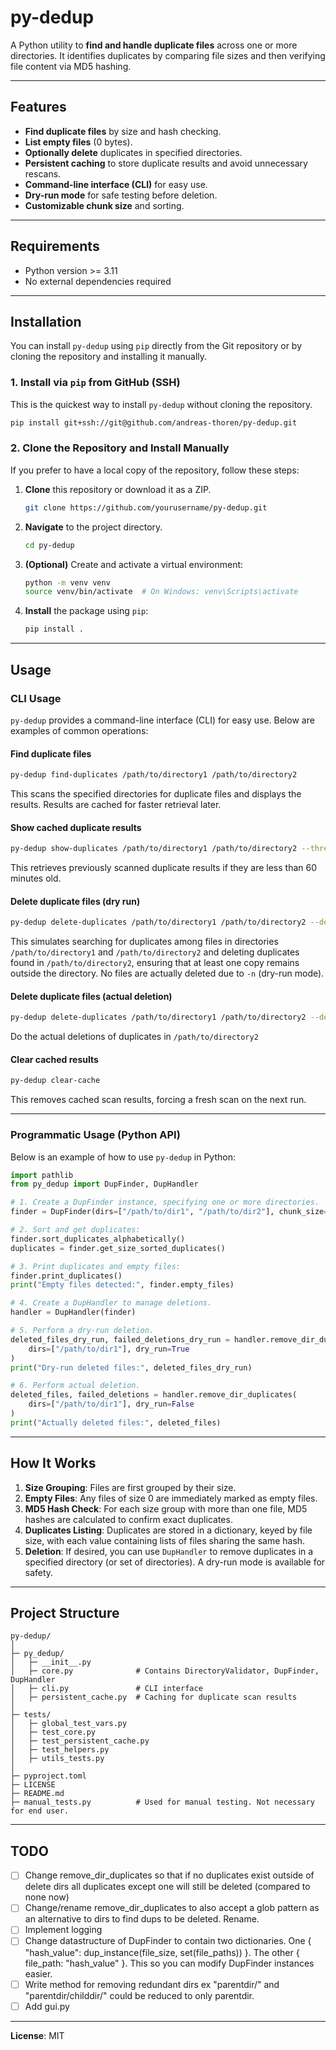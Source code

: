 # py-dedup

A Python utility to **find and handle duplicate files** across one or more directories. It identifies duplicates by comparing file sizes and then verifying file content via MD5 hashing.

---

## Features

- **Find duplicate files** by size and hash checking.
- **List empty files** (0 bytes).
- **Optionally delete** duplicates in specified directories.
- **Persistent caching** to store duplicate results and avoid unnecessary rescans.
- **Command-line interface (CLI)** for easy use.
- **Dry-run mode** for safe testing before deletion.
- **Customizable chunk size** and sorting.

---

## Requirements
- Python version >= 3.11
- No external dependencies required

---

## Installation

You can install `py-dedup` using `pip` directly from the Git repository or by cloning the repository and installing it manually.

### 1. Install via `pip` from GitHub (SSH)

This is the quickest way to install `py-dedup` without cloning the repository.

```bash
pip install git+ssh://git@github.com/andreas-thoren/py-dedup.git
```

### 2. Clone the Repository and Install Manually

If you prefer to have a local copy of the repository, follow these steps:

1. **Clone** this repository or download it as a ZIP.

    ```bash
    git clone https://github.com/yourusername/py-dedup.git
    ```

2. **Navigate** to the project directory.

    ```bash
    cd py-dedup
    ```

3. **(Optional)** Create and activate a virtual environment:

    ```bash
    python -m venv venv
    source venv/bin/activate  # On Windows: venv\Scripts\activate
    ```

4. **Install** the package using `pip`:

    ```bash
    pip install .
    ```

---

## Usage

### CLI Usage

`py-dedup` provides a command-line interface (CLI) for easy use. Below are examples of common operations:

#### Find duplicate files

```bash
py-dedup find-duplicates /path/to/directory1 /path/to/directory2
```

This scans the specified directories for duplicate files and displays the results. Results are cached for faster retrieval later.

#### Show cached duplicate results

```bash
py-dedup show-duplicates /path/to/directory1 /path/to/directory2 --threshold 60
```

This retrieves previously scanned duplicate results if they are less than 60 minutes old.

#### Delete duplicate files (dry run)

```bash
py-dedup delete-duplicates /path/to/directory1 /path/to/directory2 --delete-dirs /path/to/directory2 -n
```

This simulates searching for duplicates among files in directories `/path/to/directory1` and `/path/to/directory2` and deleting duplicates found in `/path/to/directory2`, ensuring that at least one copy remains outside the directory. No files are actually deleted due to `-n` (dry-run mode).

#### Delete duplicate files (actual deletion)

```bash
py-dedup delete-duplicates /path/to/directory1 /path/to/directory2 --delete-dirs /path/to/directory2
```

Do the actual deletions of duplicates in `/path/to/directory2`

#### Clear cached results

```bash
py-dedup clear-cache
```

This removes cached scan results, forcing a fresh scan on the next run.

---

### Programmatic Usage (Python API)

Below is an example of how to use `py-dedup` in Python:

```python
import pathlib
from py_dedup import DupFinder, DupHandler

# 1. Create a DupFinder instance, specifying one or more directories.
finder = DupFinder(dirs=["/path/to/dir1", "/path/to/dir2"], chunk_size=8192)

# 2. Sort and get duplicates:
finder.sort_duplicates_alphabetically()
duplicates = finder.get_size_sorted_duplicates()

# 3. Print duplicates and empty files:
finder.print_duplicates()
print("Empty files detected:", finder.empty_files)

# 4. Create a DupHandler to manage deletions.
handler = DupHandler(finder)

# 5. Perform a dry-run deletion.
deleted_files_dry_run, failed_deletions_dry_run = handler.remove_dir_duplicates(
    dirs=["/path/to/dir1"], dry_run=True
)
print("Dry-run deleted files:", deleted_files_dry_run)

# 6. Perform actual deletion.
deleted_files, failed_deletions = handler.remove_dir_duplicates(
    dirs=["/path/to/dir1"], dry_run=False
)
print("Actually deleted files:", deleted_files)
```

---

## How It Works

1. **Size Grouping**: Files are first grouped by their size.
2. **Empty Files**: Any files of size 0 are immediately marked as empty files.
3. **MD5 Hash Check**: For each size group with more than one file, MD5 hashes are calculated to confirm exact duplicates.
4. **Duplicates Listing**: Duplicates are stored in a dictionary, keyed by file size, with each value containing lists of files sharing the same hash.
5. **Deletion**: If desired, you can use `DupHandler` to remove duplicates in a specified directory (or set of directories). A dry-run mode is available for safety.

---

## Project Structure

```
py-dedup/
│
├─ py_dedup/
│   ├─ __init__.py
│   ├─ core.py              # Contains DirectoryValidator, DupFinder, DupHandler
│   ├─ cli.py               # CLI interface
│   ├─ persistent_cache.py  # Caching for duplicate scan results
│
├─ tests/
│   ├─ global_test_vars.py
│   ├─ test_core.py
│   ├─ test_persistent_cache.py
│   ├─ test_helpers.py
│   ├─ utils_tests.py
│
├─ pyproject.toml
├─ LICENSE
├─ README.md
├─ manual_tests.py          # Used for manual testing. Not necessary for end user.
```

---

## TODO

- [ ] Change remove_dir_duplicates so that if no duplicates exist outside of delete dirs all duplicates except one will still be deleted (compared to none now)
- [ ] Change/rename remove_dir_duplicates to also accept a glob pattern as an alternative to dirs to find dups to be deleted. Rename.
- [ ] Implement logging
- [ ] Change datastructure of DupFinder to contain two dictionaries. One { "hash_value": dup_instance(file_size, set(file_paths)) }. The other { file_path: "hash_value" }. This so you can modify DupFinder instances easier.
- [ ] Write method for removing redundant dirs ex "parentdir/" and "parentdir/childdir/" could be reduced to only parentdir.
- [ ] Add gui.py

---

**License**: MIT
